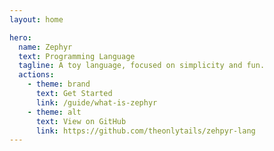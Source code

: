 ```yaml
---
layout: home

hero:
  name: Zephyr
  text: Programming Language
  tagline: A toy language, focused on simplicity and fun.
  actions:
    - theme: brand
      text: Get Started
      link: /guide/what-is-zephyr
    - theme: alt
      text: View on GitHub
      link: https://github.com/theonlytails/zehpyr-lang
---
```

